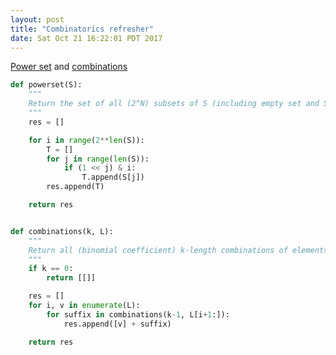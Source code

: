 ```yaml
---
layout: post
title: "Combinatorics refresher"
date: Sat Oct 21 16:22:01 PDT 2017
---
```


[Power set](https://en.wikipedia.org/wiki/Power_set) and [combinations](https://en.wikipedia.org/wiki/Combination)


```python
def powerset(S):
    """
    Return the set of all (2^N) subsets of S (including empty set and S itself)
    """
    res = []

    for i in range(2**len(S)):
        T = []
        for j in range(len(S)):
            if (1 << j) & i:
                T.append(S[j])
        res.append(T)

    return res


def combinations(k, L):
    """
    Return all (binomial coefficient) k-length combinations of elements in L
    """
    if k == 0:
        return [[]]

    res = []
    for i, v in enumerate(L):
        for suffix in combinations(k-1, L[i+1:]):
            res.append([v] + suffix)

    return res
```
